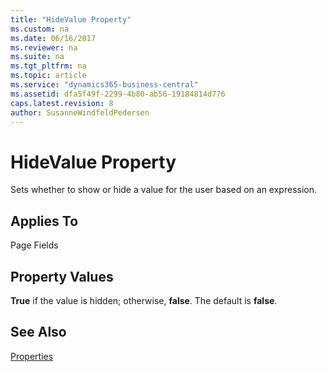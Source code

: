 ```yaml
---
title: "HideValue Property"
ms.custom: na
ms.date: 06/16/2017
ms.reviewer: na
ms.suite: na
ms.tgt_pltfrm: na
ms.topic: article
ms.service: "dynamics365-business-central"
ms.assetid: dfa5f49f-2299-4b80-ab56-19184814d776
caps.latest.revision: 8
author: SusanneWindfeldPedersen
---
```


 

# HideValue Property
Sets whether to show or hide a value for the user based on an expression.  
  
## Applies To  
 Page Fields  
  
## Property Values  
 **True** if the value is hidden; otherwise, **false**. The default is **false**.  
  
## See Also  
 [Properties](devenv-properties.md)